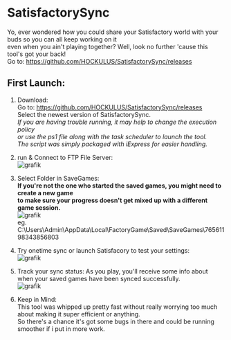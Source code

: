 # SatisfactorySync
Yo, ever wondered how you could share your Satisfactory world with your buds so you can all keep working on it \
even when you ain't playing together? Well, look no further 'cause this tool's got your back!  \
Go to: https://github.com/HOCKULUS/SatisfactorySync/releases

## First Launch:
1. Download: \
Go to: https://github.com/HOCKULUS/SatisfactorySync/releases \
Select the newest version of SatisfactorySync. \
*If you are having trouble running, it may help to change the execution policy \
or use the ps1 file along with the task scheduler to launch the tool. \
The script was simply packaged with iExpress for easier handling.*

2. run & Connect to FTP File Server: \
![grafik](https://user-images.githubusercontent.com/49371920/235236998-3f07b8c9-5030-4fc4-a02e-2cb85f21ff27.png)

3. Select Folder in SaveGames: \
**If you're not the one who started the saved games, you might need to create a new game \
to make sure your progress doesn't get mixed up with a different game session.** \
![grafik](https://user-images.githubusercontent.com/49371920/235237622-ef798210-8c1c-4158-9979-be726cd66472.png) \
eg. C:\Users\Admin\AppData\Local\FactoryGame\Saved\SaveGames\76561198343856803

4. Try onetime sync or launch Satisfacory to test your settings: \
![grafik](https://user-images.githubusercontent.com/49371920/235300343-3bf25099-c441-4b7b-99b0-c0855b3addbb.png)

5. Track your sync status:
As you play, you'll receive some info about when your saved games have been synced successfully. \
![grafik](https://user-images.githubusercontent.com/49371920/235240131-f3df721b-86e2-426c-8134-662a45d97061.png)

6. Keep in Mind: \
This tool was whipped up pretty fast without really worrying too much about making it super efficient or anything. \
So there's a chance it's got some bugs in there and could be running smoother if i put in more work.
